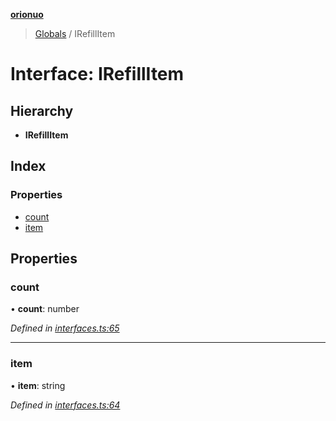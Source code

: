 **[orionuo](../README.md)**

> [Globals](../globals.md) / IRefillItem

# Interface: IRefillItem

## Hierarchy

* **IRefillItem**

## Index

### Properties

* [count](irefillitem.md#count)
* [item](irefillitem.md#item)

## Properties

### count

•  **count**: number

*Defined in [interfaces.ts:65](https://github.com/msviha/orionuo/blob/b5379e7/src/interfaces.ts#L65)*

___

### item

•  **item**: string

*Defined in [interfaces.ts:64](https://github.com/msviha/orionuo/blob/b5379e7/src/interfaces.ts#L64)*
